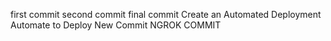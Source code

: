 first commit 
second commit
final commit
Create an Automated Deployment
Automate to Deploy
New Commit
NGROK COMMIT
